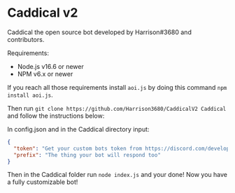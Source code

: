 # Caddical v2

Caddical the open source bot developed by Harrison#3680 and contributors. 

Requirements:
  - Node.js v16.6 or newer
  - NPM v6.x or newer
  
If you reach all those requirements install `aoi.js` by doing this command ```npm install aoi.js```.

Then run ```git clone https://github.com/Harrison3680/CaddicalV2 Caddical``` and follow the instructions below:

In config.json and in the Caddical directory input:
```json
{
  "token": "Get your custom bots token from https://discord.com/developers/applications",
  "prefix": "The thing your bot will respond too"
}
```

Then in the Caddical folder run `node index.js` and your done! Now you have a fully customizable bot!
